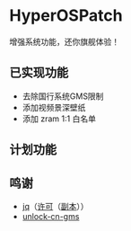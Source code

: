 # HyperOSPatch
增强系统功能，还你旗舰体验！
## 已实现功能
- 去除国行系统GMS限制
- 添加视频景深壁纸
- 添加 zram 1:1 白名单
## 计划功能

## 鸣谢
- [jq](https://jqlang.org/)（[许可](https://github.com/jqlang/jq/blob/master/COPYING)（[副本](docs/licenses/LICENSE_jq)））
- [unlock-cn-gms](https://github.com/fei-ke/unlock-cn-gms)
